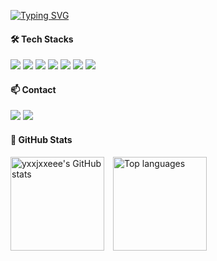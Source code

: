 <a href="https://git.io/typing-svg"><img src="https://readme-typing-svg.demolab.com?font=Modak&size=45&duration=3000&pause=1000&color=000000&center=true&vCenter=true&width=500&height=100&lines=Hello%2C+World!+I'm+jieun!" alt="Typing SVG" /></a>
<h4>🛠️ Tech Stacks</h4>
<div>
  <img src="https://img.shields.io/badge/Java-007396?style=flat&logo=java&logoColor=white" />
  <img src="https://img.shields.io/badge/JavaScript-F7DF1E?style=flat&logo=javascript&logoColor=black" />
  <img src="https://img.shields.io/badge/Spring_Boot-6DB33F?style=flat&logo=springboot&logoColor=white" />
  <img src="https://img.shields.io/badge/php-777BB4?style=flat&logo=php&logoColor=white" />
  <img src="https://img.shields.io/badge/MySQL-4479A1?style=flat&logo=mysql&logoColor=white" />
  <img src="https://img.shields.io/badge/Git-F05032?style=flat&logo=git&logoColor=white" />
  <img src="https://img.shields.io/badge/GitHub-181717?style=flat&logo=github&logoColor=white" />
</div>

<h4>📫 Contact</h4>
<div>
  <a href="https://yje44428.tistory.com" style="display:inline-block;"><img src="https://img.shields.io/badge/TISTORY-FF5722?style=flat&logo=tistory&logoColor=ffffff" /></a>
  <a href="mailto:c0d1ngyje@gmail.com" style="display:inline-block;"><img src="https://img.shields.io/badge/Gmail-D14836?style=flat&logo=gmail&logoColor=white" /></a>
</div> 

<h4>🐙 GitHub Stats</h4>
<div>
  <a href="https://github.com/yxxjxxeee/github-readme-stats" style="margin-right:10px;"><img src="https://github-readme-stats.vercel.app/api?username=yxxjxxeee&hide=stars" alt="yxxjxxeee's GitHub stats" style="height: 150px;" /></a>
  <a href="https://github.com/yxxjxxeee/github-readme-stats"><img src="https://github-readme-stats.vercel.app/api/top-langs/?username=yxxjxxeee&layout=compact" alt="Top languages" style="height: 150px;" /></a>
</div>
